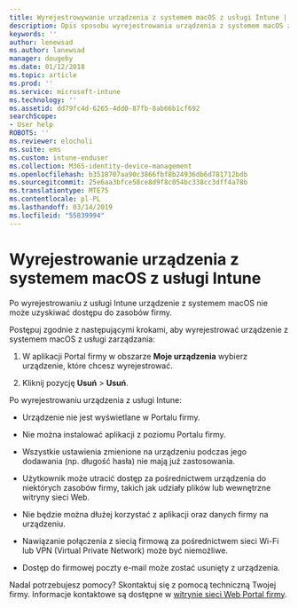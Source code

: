```yaml
---
title: Wyrejestrowywanie urządzenia z systemem macOS z usługi Intune | Microsoft Docs
description: Opis sposobu wyrejestrowania urządzenia z systemem macOS z usługi Intune
keywords: ''
author: lenewsad
ms.author: lanewsad
manager: dougeby
ms.date: 01/12/2018
ms.topic: article
ms.prod: ''
ms.service: microsoft-intune
ms.technology: ''
ms.assetid: dd79fc4d-6265-4dd0-87fb-8ab66b1cf692
searchScope:
- User help
ROBOTS: ''
ms.reviewer: elocholi
ms.suite: ems
ms.custom: intune-enduser
ms.collection: M365-identity-device-management
ms.openlocfilehash: b3518707aa90c3866fbf8b24936db6d781712bdb
ms.sourcegitcommit: 25e6aa3bfce58ce8d9f8c054bc338cc3dff4a78b
ms.translationtype: MTE75
ms.contentlocale: pl-PL
ms.lasthandoff: 03/14/2019
ms.locfileid: "55839994"
---
```

# <a name="unenroll-your-macos-device-from-intune"></a>Wyrejestrowanie urządzenia z systemem macOS z usługi Intune

Po wyrejestrowaniu z usługi Intune urządzenie z systemem macOS nie może uzyskiwać dostępu do zasobów firmy.

Postępuj zgodnie z następującymi krokami, aby wyrejestrować urządzenie z systemem macOS z usługi zarządzania:

1.  W aplikacji Portal firmy w obszarze **Moje urządzenia** wybierz urządzenie, które chcesz wyrejestrować.

2.  Kliknij pozycję **Usuń** > **Usuń**.

Po wyrejestrowaniu urządzenia z usługi Intune:

-   Urządzenie nie jest wyświetlane w Portalu firmy.

-   Nie można instalować aplikacji z poziomu Portalu firmy.

-   Wszystkie ustawienia zmienione na urządzeniu podczas jego dodawania (np. długość hasła) nie mają już zastosowania.

-   Użytkownik może utracić dostęp za pośrednictwem urządzenia do niektórych zasobów firmy, takich jak udziały plików lub wewnętrzne witryny sieci Web.

-   Nie będzie można dłużej korzystać z aplikacji oraz danych firmy na urządzeniu.

-   Nawiązanie połączenia z siecią firmową za pośrednictwem sieci Wi-Fi lub VPN (Virtual Private Network) może być niemożliwe.

-   Dostęp do firmowej poczty e-mail może zostać usunięty z urządzenia.

Nadal potrzebujesz pomocy? Skontaktuj się z pomocą techniczną Twojej firmy. Informacje kontaktowe są dostępne w [witrynie sieci Web Portal firmy](https://go.microsoft.com/fwlink/?linkid=2010980).
